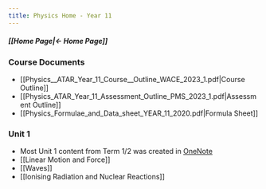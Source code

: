 ```yaml
---
title: Physics Home - Year 11
---
```


##### [[Home Page|← Home Page]]

### Course Documents
- [[Physics__ATAR_Year_11_Course__Outline_WACE_2023_1.pdf|Course Outline]]
- [[Physics_ATAR_Year_11_Assessment_Outline_PMS_2023_1.pdf|Assessment Outline]]
- [[Physics_Formulae_and_Data_sheet_YEAR_11_2020.pdf|Formula Sheet]]

### Unit 1
- Most Unit 1 content from Term 1/2 was created in [OneNote](https://educationwaeduau-my.sharepoint.com/personal/ajay_bisnath_student_education_wa_edu_au/_layouts/OneNote.aspx?id=%2Fpersonal%2Fajay_bisnath_student_education_wa_edu_au%2FDocuments%2F2023%20Notes&wd=target%28Bajay%20Bapproved%20Notes%2FChemistry%20%F0%9F%A7%AA.one%7C44C03AFB-DBA4-40D6-9A57-FB2EBA28539B%2F%29)
- [[Linear Motion and Force]]
- [[Waves]]
- [[Ionising Radiation and Nuclear Reactions]]